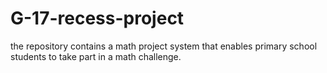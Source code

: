 # G-17-recess-project
the repository contains a math project system that enables primary school students to take part in a math challenge. 
